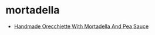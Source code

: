 # mortadella

 * [Handmade Orecchiette With Mortadella And Pea Sauce](index/h/handmade-orecchiette-with-mortadella-and-pea-sauce.json)
